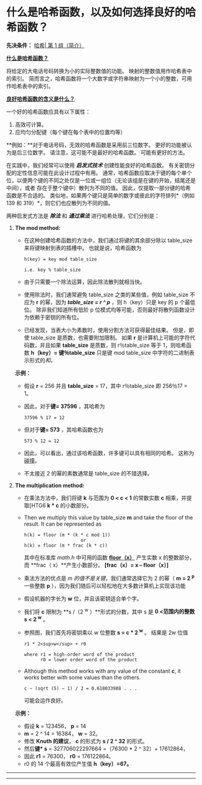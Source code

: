 # 什么是哈希函数，以及如何选择良好的哈希函数？

**先决条件：** [哈希| 第 1 组（简介）](https://www.geeksforgeeks.org/hashing-set-1-introduction/) 

<u>**什么是哈希函数？**</u>

将给定的大电话号码转换为小的实际整数值的功能。 映射的整数值用作哈希表中的索引。 简而言之，哈希函数将一个大数字或字符串映射为一个小的整数，可用作哈希表中的索引。

<u>**良好哈希函数的含义是什么？**</u>

一个好的哈希函数应具有以下属性：

1.  高效可计算。
2.  应均匀分配键（每个键在每个表中的位置均等）

**例如：**对于电话号码，无效的哈希函数是采用前三位数字。 更好的功能被认为是后三位数字。 请注意，这可能不是最好的哈希函数。 可能有更好的方法。

在实践中，我们经常可以使用 ***启发式技术*** 创建性能良好的哈希函数。 有关密钥分配的定性信息可能在此设计过程中有用。 通常，哈希函数应取决于键的每个单个位，以便两个键的不同之处仅是一位或一组位（无论该组是在键的开始，结尾还是中间），或者 存在于整个键中）散列为不同的值。 因此，仅提取一部分键的哈希函数是不合适的。 类似地，如果两个键只是简单的数字或彼此的字符排列*（例如 139 和 319）*，则它们也应散列为不同的值。

两种启发式方法是 ***除法*** 和 ***通过乘法*** 进行哈希处理，它们分别是：

1.  **The mod method:**
    *   在这种创建哈希函数的方法中，我们通过将键的其余部分除以 table_size 来将键映射到表的插槽中。 也就是说，哈希函数为

        ```
        h(key) = key mod table_size 

        i.e. key % table_size
        ```

    *   由于只需要一个除法运算，因此除法散列就相当快。
    *   使用除法时，我们通常避免 table_size 之类的某些值，例如 table_size 不应为 **r** 的幂，因为 ***table_size = r ^ p*** ，则 h（key）只是 key 的 p 个最低位。 除非我们知道所有低阶 p 位模式均等可能，否则最好将散列函数设计为依赖于密钥的所有位。
    *   已经发现，当表大小为素数时，使用分割方法可获得最佳结果。 但是，即使 table_size 是质数，也需要附加限制。 如果 **r** 是计算机上可能的字符代码数，并且如果 **table_size** 是质数，则 r％table_size 等于 1，则哈希函数 **h（key）= 键％table_size** 只是键 mod table_size 中字符的二进制表示形式的*和。*

    **示例：**

    *   假设 **r** = 256 并且 **table_size** = 17，其中 r％table_size 即 256％17 = 1。
    *   因此，对于**键= 37596** ，其哈希为

        ```
        37596 % 17 = 12
        ```

    *   但对于**键= 573** ，其哈希函数也为

        ```
        573 % 12 = 12
        ```

    *   因此，可以看出，通过该哈希函数，许多键可以具有相同的哈希。 这称为[碰撞](https://www.geeksforgeeks.org/hashing-set-2-separate-chaining/)。
    *   不太接近 2 的幂的素数通常是 table_size 的不错选择。
2.  **The multiplication method:**
    *   在乘法方法中，我们将键 **k** 与范围为 **0 < c < 1** 的常数实数 **c** 相乘，并提取[HTG6 **k * c** 的小数部分。
    *   Then we multiply this value by table_size **m** and take the floor of the result. It can be represented as

        ```
        h(k) = floor (m * (k * c mod 1))
                             or
        h(k) = floor (m * frac (k * c))

        ```

        其中在标准库 *math.h* 中可用的函数 **[floor（x）](https://www.geeksforgeeks.org/ceil-floor-functions-cpp/)** 产生实数 x 的整数部分，而 **frac（ x）**产生小数部分。 **[frac（x）= x – floor（x）]**

    *   乘法方法的优点是 *m 的值不是关键*，我们通常选择它为 2 的幂（ **m = 2 <sup>p</sup>** 一些整数 **p** ），因为我们随后可以轻松地在大多数计算机上实现该功能
    *   假设机器的字长为 **w** 位，并且该密钥适合单个字。
    *   我们将 **c** 限制为 **s /（2 <sup>w</sup> ）**形式的分数，其中 s 是 **0 <范围内的整数 s < 2 <sup>w</sup>** 。
    *   参照图，我们首先将密钥乘以 w 位整数 **s = c * 2 <sup>w</sup>** 。 结果是 2w 位值

        ```
        r1 * 2<sup>w</sup> + r0

        where r1 = high-order word of the product
              r0 = lower order word of the product

        ```

    *   Although this method works with any value of the constant **c**, it works better with some values than the others.

        ```
        c ~ (sqrt (5) – 1) / 2 = 0.618033988 . . .
        ```

        可能会运作良好。

    **示例：**

    *   假设 **k** = 123456， **p** = 14
    *   **m** = 2 ^ 14 = 16384， **w** = 32。
    *   修改 **Knuth 的建议**， **c** 的形式为 **s / 2 ^ 32** 的形式。
    *   然后**键* s** = 327706022297664 =（76300 * 2 ^ 32）+ 17612864，
    *   因此 **r1** = 76300， **r0** = 176122864。
    *   r0 的 14 个最高有效位产生值 **h（key）=67。**



* * *

* * *



